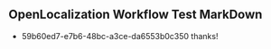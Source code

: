 ## OpenLocalization Workflow Test MarkDown
* 59b60ed7-e7b6-48bc-a3ce-da6553b0c350 thanks!

<!--HONumber=Jul16_HO4-->


